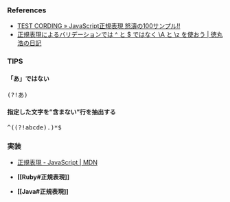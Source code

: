 ### References
- [TEST CORDING » JavaScript正規表現 怒濤の100サンプル!!](http://testcording.com/?p=2013)
- [正規表現によるバリデーションでは ^ と $ ではなく \A と \z を使おう | 徳丸浩の日記](http://blog.tokumaru.org/2014/03/z.html)

### TIPS

#### 「あ」ではない
<pre>
(?!あ)
</pre>

#### 指定した文字を”含まない”行を抽出する
<pre>
^((?!abcde).)*$
</pre>

### 実装
- [正規表現 - JavaScript | MDN](https://developer.mozilla.org/ja/docs/Web/JavaScript/Guide/Regular_Expressions)

- __[[Ruby#正規表現]]__

- __[[Java#正規表現]]__
